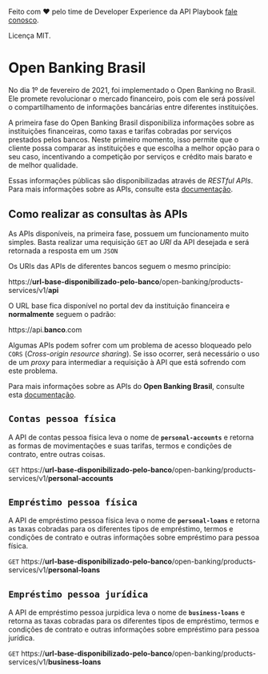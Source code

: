 Feito com ♥ pelo time de Developer Experience da API Playbook [fale conosco](https://www.apiplaybook.com/).

Licença MIT.

# Open Banking Brasil

No dia 1º de fevereiro de 2021, foi implementado o Open Banking no Brasil. Ele promete revolucionar o mercado financeiro, pois com ele será possível o compartilhamento de informações bancárias entre diferentes instituições.

A primeira fase do Open Banking Brasil disponibiliza informações sobre as instituições financeiras, como taxas e tarifas cobradas por serviços prestados pelos bancos. Neste primeiro momento, isso permite que o cliente possa comparar as instituições e que escolha a melhor opção para o seu caso, incentivando a competição por serviços e crédito mais barato e de melhor qualidade.

Essas informações públicas são disponibilizadas através de _RESTful APIs_. Para mais informações sobre as APIs, consulte esta [documentação](https://openbanking-brasil.github.io/areadesenvolvedor/).

## Como realizar as consultas às APIs

As APIs disponíveis, na primeira fase, possuem um funcionamento muito simples. Basta realizar uma requisição `GET` ao _URI_ da API desejada e será retornada a resposta em um `JSON`

Os URIs das APIs de diferentes bancos seguem o mesmo princípio:

https://**url-base-disponibilizado-pelo-banco**/open-banking/products-services/v1/**api**

O URL base fica disponível no portal dev da instituição financeira e **normalmente** seguem o padrão:

https://api.**banco**.com

Algumas APIs podem sofrer com um problema de acesso bloqueado pelo `CORS` (_Cross-origin resource sharing_). Se isso ocorrer, será necessário o uso de um _proxy_ para intermediar a requisição à API que está sofrendo com este problema.

Para mais informações sobre as APIs do **Open Banking Brasil**, consulte esta [documentação](https://openbanking-brasil.github.io/areadesenvolvedor/).

## `Contas pessoa física`

A API de contas pessoa física leva o nome de **`personal-accounts`** e retorna as formas de movimentações e suas tarifas, termos e condições de contrato, entre outras coisas.

`GET` https://**url-base-disponibilizado-pelo-banco**/open-banking/products-services/v1/**personal-accounts**

## `Empréstimo pessoa física`

A API de empréstimo pessoa física leva o nome de **`personal-loans`** e retorna as taxas cobradas para os diferentes tipos de empréstimo, termos e condições de contrato e outras informações sobre empréstimo para pessoa física.

`GET` https://**url-base-disponibilizado-pelo-banco**/open-banking/products-services/v1/**personal-loans**

## `Empréstimo pessoa jurídica`

A API de empréstimo pessoa jurpidica leva o nome de **`business-loans`** e retorna as taxas cobradas para os diferentes tipos de empréstimo, termos e condições de contrato e outras informações sobre empréstimo para pessoa jurídica.

`GET` https://**url-base-disponibilizado-pelo-banco**/open-banking/products-services/v1/**business-loans**
